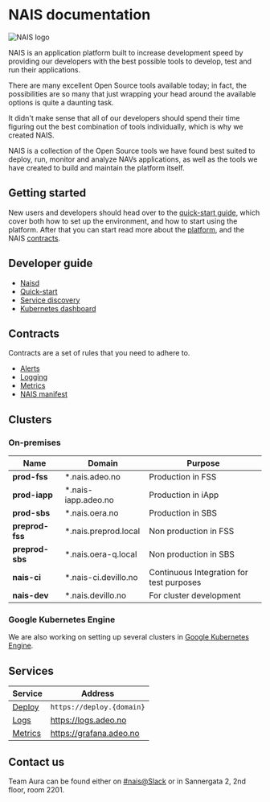 NAIS documentation
==================

![NAIS logo](/_media/nais.pnga)

NAIS is an application platform built to increase development speed by providing our developers with the best possible tools to develop, test and run their applications.

There are many excellent Open Source tools available today; in fact, the possibilities are so many that just wrapping your head around the available options is quite a daunting task. 

It didn't make sense that all of our developers should spend their time figuring out the best combination of tools individually, which is why we created NAIS.

NAIS is a collection of the Open Source tools we have found best suited to deploy, run, monitor and analyze NAVs applications, as well as the tools we have created to build and maintain the platform itself.


## Getting started

New users and developers should head over to the [quick-start guide](/dev-guide/quickstart), which cover both how to set up the environment, and how to start using the platform. After that you can start read more about the [platform](/about), and the NAIS [contracts](/#contracts).


## Developer guide

* [Naisd](/dev-guide/naisd)
* [Quick-start](/dev-guide/quickstart)
* [Service discovery](/dev-guide/service_discovery)
* [Kubernetes dashboard](/dev-guide/kubernetes_dashboard)

## Contracts

Contracts are a set of rules that you need to adhere to.

* [Alerts](/contracts/alerts)
* [Logging](/contracts/logging)
* [Metrics](/contracts/metrics)
* [NAIS manifest](/contracts/manifest)


## Clusters

### On-premises

| Name            | Domain               | Purpose                                  |
| --------------- | -------------------- | ---------------------------------------- |
| **prod-fss**    | *.nais.adeo.no       | Production in FSS                        |
| **prod-iapp**   | *.nais-iapp.adeo.no  | Production in iApp                       |
| **prod-sbs**    | *.nais.oera.no       | Production in SBS                        |
| **preprod-fss** | *.nais.preprod.local | Non production in FSS                    |
| **preprod-sbs** | *.nais.oera-q.local  | Non production in SBS                    |
| **nais-ci**     | *.nais-ci.devillo.no | Continuous Integration for test purposes |
| **nais-dev**    | *.nais.devillo.no    | For cluster development                  |


### Google Kubernetes Engine

We are also working on setting up several clusters in [Google Kubernetes Engine](https://cloud.google.com/kubernetes-engine/).


## Services

| Service                       | Address                   |
| ----------------------------- | ------------------------- |
| [Deploy](/dev-guide/naisd)    | `https://deploy.{domain}` |
| [Logs](/contracs/logs)        | https://logs.adeo.no      |
| [Metrics](/contracts/metrics) | https://grafana.adeo.no   |


## Contact us

Team Aura can be found either on [#nais@Slack](https://nav-it.slack.com/messages/C5KUST8N6/) or in Sannergata 2, 2nd floor, room 2201.

